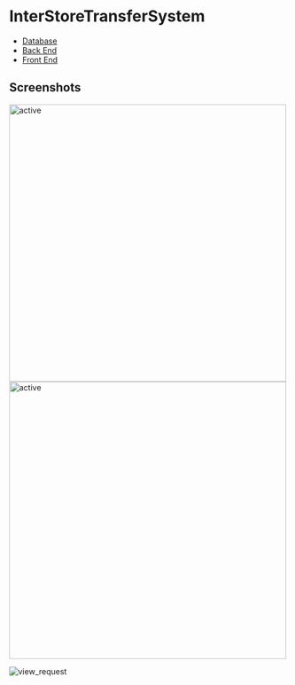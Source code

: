 # InterStoreTransferSystem

- [Database](https://github.com/MattTheCuber/InterStoreTransferSystem/tree/main/database)
- [Back End](https://github.com/MattTheCuber/InterStoreTransferSystem/tree/main/back-end)
- [Front End](https://github.com/MattTheCuber/InterStoreTransferSystem/tree/main/front-end)

## Screenshots
<img src="https://github.com/MattTheCuber/InterStoreTransferSystem/assets/32849887/ef5a23c8-5813-47cc-81e0-4583bc4ebe62" alt="active" height="500px">
<img src="https://github.com/MattTheCuber/InterStoreTransferSystem/assets/32849887/47eb916b-bc48-4ebf-be94-9ce526f7a6fd" alt="active" height="500px">
<br>

![view_request](https://github.com/MattTheCuber/InterStoreTransferSystem/assets/32849887/7bb9e570-75ba-4cbf-89f1-ba5621866d64)
